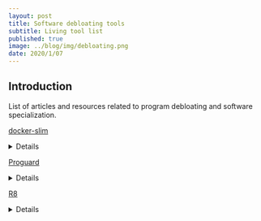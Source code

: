 ```yaml
---
layout: post
title: Software debloating tools
subtitle: Living tool list
published: true
image: ../blog/img/debloating.png
date: 2020/1/07
---
```


## Introduction

List of articles and resources related to program debloating and software specialization. 

<a href="https://github.com/docker-slim/docker-slim"><i class="fa fa-github fa-2x"></i></a>[docker-slim](https://dockersl.im/)
<details> 
Define the notion of Unused Foreign Function (UFF) to denote a JavaScript function contained in dependent libraries that is not needed at runtime. Also propose an approach based on dynamic analysis that assists developers to identify and remove UFFs from JavaScript bundles. The results show a reduction of JavaScript bundles of 26%. 
</details>

<a href="https://github.com/castor-software/royal-debloat"><i class="fa fa-github fa-2x"></i></a> [Proguard](https://www.guardsquare.com/en/products/proguard) 
<details> 
Shrinker, optimizer and obfuscator of Java Bytecode.
</details>

<a href="https://github.com/castor-software/royal-debloat"><i class="fa fa-github fa-2x"></i></a> [R8](https://r8.googlesource.com/r8)
<details> 
Google substitute of Proguard.
</details>